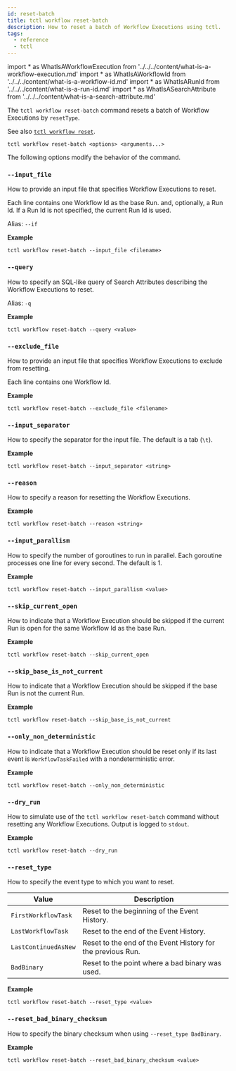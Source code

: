 ```yaml
---
id: reset-batch
title: tctl workflow reset-batch
description: How to reset a batch of Workflow Executions using tctl.
tags:
  - reference
  - tctl
---
```


<!-- prettier-ignore -->
import * as WhatIsAWorkflowExecution from '../../../content/what-is-a-workflow-execution.md'
import * as WhatIsAWorkflowId from '../../../content/what-is-a-workflow-id.md'
import * as WhatIsARunId from '../../../content/what-is-a-run-id.md'
import * as WhatIsASearchAttribute from '../../../content/what-is-a-search-attribute.md'

The `tctl workflow reset-batch` command resets a batch of <preview page={WhatIsAWorkflowExecution}>Workflow Executions</preview> by `resetType`.

See also [`tctl workflow reset`](./reset.md).

`tctl workflow reset-batch <options> <arguments...>`

The following options modify the behavior of the command.

### `--input_file`

How to provide an input file that specifies <preview page={WhatIsAWorkflowExecution}>Workflow Executions</preview> to reset.

Each line contains one <preview page={WhatIsAWorkflowId}>Workflow Id</preview> as the base Run. and, optionally, a <preview page={WhatIsARunId}>Run Id</preview>.
If a Run Id is not specified, the current Run Id is used.

Alias: `--if`

**Example**

```
tctl workflow reset-batch --input_file <filename>
```

### `--query`

How to specify an SQL-like query of <preview page={WhatIsASearchAttribute}>Search Attributes</preview> describing the <preview page={WhatIsAWorkflowExecution}>Workflow Executions</preview> to reset.

Alias: `-q`

**Example**

```
tctl workflow reset-batch --query <value>
```

### `--exclude_file`

How to provide an input file that specifies <preview page={WhatIsAWorkflowExecution}>Workflow Executions</preview> to exclude from resetting.

Each line contains one <preview page={WhatIsAWorkflowId}>Workflow Id</preview>.

**Example**

```
tctl workflow reset-batch --exclude_file <filename>
```

### `--input_separator`

How to specify the separator for the input file.
The default is a tab (`\t`).

**Example**

```
tctl workflow reset-batch --input_separator <string>
```

### `--reason`

How to specify a reason for resetting the <preview page={WhatIsAWorkflowExecution}>Workflow Executions</preview>.

<!-- Alias: `--re` -->

**Example**

```
tctl workflow reset-batch --reason <string>
```

### `--input_parallism`

How to specify the number of goroutines to run in parallel.
Each goroutine processes one line for every second.
The default is 1.

**Example**

```
tctl workflow reset-batch --input_parallism <value>
```

### `--skip_current_open`

How to indicate that a <preview page={WhatIsAWorkflowExecution}>Workflow Execution</preview> should be skipped if the current Run is open for the same <preview page={WhatIsAWorkflowId}>Workflow Id</preview> as the base Run.

**Example**

```
tctl workflow reset-batch --skip_current_open
```

### `--skip_base_is_not_current`

How to indicate that a <preview page={WhatIsAWorkflowExecution}>Workflow Execution</preview> should be skipped if the base Run is not the current Run.

**Example**

```
tctl workflow reset-batch --skip_base_is_not_current
```

### `--only_non_deterministic`

How to indicate that a <preview page={WhatIsAWorkflowExecution}>Workflow Execution</preview> should be reset only if its last event is `WorkflowTaskFailed` with a nondeterministic error.

**Example**

```
tctl workflow reset-batch --only_non_deterministic
```

### `--dry_run`

How to simulate use of the `tctl workflow reset-batch` command without resetting any <preview page={WhatIsAWorkflowExecution}>Workflow Executions</preview>.
Output is logged to `stdout`.

**Example**

```
tctl workflow reset-batch --dry_run
```

### `--reset_type`

How to specify the event type to which you want to reset.

| Value | Description |
| --- | --- |
| `FirstWorkflowTask` | Reset to the beginning of the Event History. |
| `LastWorkflowTask` | Reset to the end of the Event History. |
| `LastContinuedAsNew` | Reset to the end of the Event History for the previous Run. |
| `BadBinary` | Reset to the point where a bad binary was used. |

**Example**

```
tctl workflow reset-batch --reset_type <value>
```

### `--reset_bad_binary_checksum`

How to specify the binary checksum when using `--reset_type BadBinary`.

**Example**

```
tctl workflow reset-batch --reset_bad_binary_checksum <value>
```
